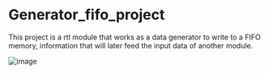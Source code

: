 # Generator_fifo_project
This project is a rtl module that works as a data generator to write to a FIFO memory, information that will later feed the input data of another module.

![image](https://github.com/user-attachments/assets/9f46981e-5a6c-4039-a0cc-8526d90276a5)

